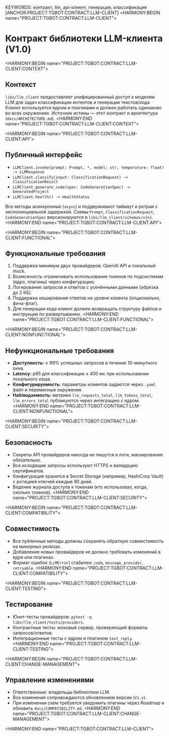 KEYWORDS: контракт, llm, api-клиент, генерация, классификация
[ANCHOR:PROJECT:TGBOT:CONTRACT:LLM-CLIENT]
<HARMONY:BEGIN name="PROJECT:TGBOT:CONTRACT:LLM-CLIENT">
# Контракт библиотеки LLM-клиента (V1.0)

<HARMONY:BEGIN name="PROJECT:TGBOT:CONTRACT:LLM-CLIENT:CONTEXT">
## Контекст
`libs/llm_client` предоставляет унифицированный доступ к моделям LLM для задач классификации интентов и генерации текстов/кода. Клиент используется ядром и плагинами и должен работать одинаково во всех окружениях. Источник истины — этот контракт и архитектура (`docs/ARCHITECTURE.md`).
<HARMONY:END name="PROJECT:TGBOT:CONTRACT:LLM-CLIENT:CONTEXT">

<HARMONY:BEGIN name="PROJECT:TGBOT:CONTRACT:LLM-CLIENT:API">
## Публичный интерфейс
- `LLMClient.invoke(prompt: Prompt, *, model: str, temperature: float) -> LLMResponse`
- `LLMClient.classify(input: ClassificationRequest) -> ClassificationResult`
- `LLMClient.generate_code(spec: CodeGenerationSpec) -> GeneratedProject`
- `LLMClient.health() -> HealthStatus`

Все методы асинхронные (`async`) и поддерживают таймаут и ретраи с экспоненциальной задержкой. Схемы `Prompt`, `ClassificationRequest`, `CodeGenerationSpec` версионируются в `libs/llm_client/schemas/v{n}`.
<HARMONY:END name="PROJECT:TGBOT:CONTRACT:LLM-CLIENT:API">

<HARMONY:BEGIN name="PROJECT:TGBOT:CONTRACT:LLM-CLIENT:FUNCTIONAL">
## Функциональные требования
1. Поддержка минимум двух провайдеров: OpenAI API и локальный mock.
2. Возможность ограничивать использование токенов по подсистемам (ядро, плагины) через конфигурацию.
3. Логирование запросов и ответов с усечёнными данными (обрезка до 2 КБ).
4. Поддержка кеширования ответов на уровне клиента (опционально, фича-флаг).
5. Для генерации кода клиент должен возвращать структуру файлов и инструкции по развертыванию.
<HARMONY:END name="PROJECT:TGBOT:CONTRACT:LLM-CLIENT:FUNCTIONAL">

<HARMONY:BEGIN name="PROJECT:TGBOT:CONTRACT:LLM-CLIENT:NONFUNCTIONAL">
## Нефункциональные требования
- **Доступность:** ≥ 99% успешных запросов в течение 10-минутного окна.
- **Latency:** p95 для классификации ≤ 400 мс при использовании локального кэша.
- **Конфигурируемость:** параметры клиентов задаются через `.yaml` файл и переменные окружения.
- **Наблюдаемость:** метрики `llm_requests_total`, `llm_tokens_total`, `llm_errors_total` публикуются через интеграцию с ядром.
<HARMONY:END name="PROJECT:TGBOT:CONTRACT:LLM-CLIENT:NONFUNCTIONAL">

<HARMONY:BEGIN name="PROJECT:TGBOT:CONTRACT:LLM-CLIENT:SECURITY">
## Безопасность
- Секреты API провайдеров никогда не пишутся в логи, маскирование обязательно.
- Все исходящие запросы используют HTTPS и валидацию сертификатов.
- Конфигурация хранится в Secret Storage (например, HashiCorp Vault) с ротацией ключей каждые 90 дней.
- Ведение журнала доступа к токенам (кто использовал, когда, сколько токенов).
<HARMONY:END name="PROJECT:TGBOT:CONTRACT:LLM-CLIENT:SECURITY">

<HARMONY:BEGIN name="PROJECT:TGBOT:CONTRACT:LLM-CLIENT:COMPATIBILITY">
## Совместимость
- Все публичные методы должны сохранять обратную совместимость на минорных релизах.
- Добавление новых провайдеров не должно требовать изменений в ядре или плагинах.
- Формат ошибок (`LLMError`) стабилен: `code`, `message`, `provider`, `retryable`.
<HARMONY:END name="PROJECT:TGBOT:CONTRACT:LLM-CLIENT:COMPATIBILITY">

<HARMONY:BEGIN name="PROJECT:TGBOT:CONTRACT:LLM-CLIENT:TESTING">
## Тестирование
- Юнит-тесты провайдеров: `pytest -q libs/llm_client/tests/providers`.
- Контрактные тесты: моковый сервер, проверяющий форматы запросов/ответов.
- Интеграционные тесты с ядром и плагином `text_reply`.
<HARMONY:END name="PROJECT:TGBOT:CONTRACT:LLM-CLIENT:TESTING">

<HARMONY:BEGIN name="PROJECT:TGBOT:CONTRACT:LLM-CLIENT:CHANGE-MANAGEMENT">
## Управление изменениями
- Ответственные: владельцы библиотеки LLM.
- Все изменения сопровождаются обновлением версии (`V1.x`).
- При изменении схем требуется уведомить плагины через Roadmap и обновить `docs/COMPATIBILITY.md`.
<HARMONY:END name="PROJECT:TGBOT:CONTRACT:LLM-CLIENT:CHANGE-MANAGEMENT">

<HARMONY:END name="PROJECT:TGBOT:CONTRACT:LLM-CLIENT">
